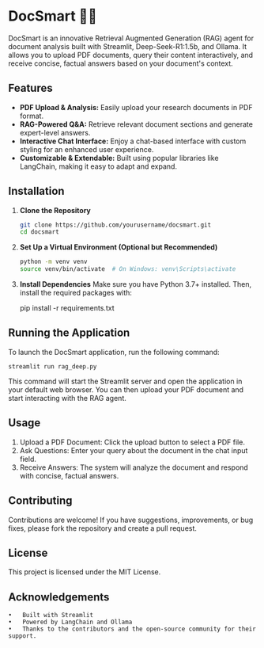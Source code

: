 # DocSmart 📑🧠

DocSmart is an innovative Retrieval Augmented Generation (RAG) agent for document analysis built with Streamlit, Deep-Seek-R1:1.5b, and Ollama. It allows you to upload PDF documents, query their content interactively, and receive concise, factual answers based on your document's context.

## Features

- **PDF Upload & Analysis:** Easily upload your research documents in PDF format.
- **RAG-Powered Q&A:** Retrieve relevant document sections and generate expert-level answers.
- **Interactive Chat Interface:** Enjoy a chat-based interface with custom styling for an enhanced user experience.
- **Customizable & Extendable:** Built using popular libraries like LangChain, making it easy to adapt and expand.

## Installation

1. **Clone the Repository**

   ```bash
   git clone https://github.com/yourusername/docsmart.git
   cd docsmart
   ```

2. **Set Up a Virtual Environment (Optional but Recommended)**

    ```bash
    python -m venv venv
    source venv/bin/activate  # On Windows: venv\Scripts\activate
    ```

3.	**Install Dependencies**
Make sure you have Python 3.7+ installed. Then, install the required packages with:

    pip install -r requirements.txt

## Running the Application

To launch the DocSmart application, run the following command:

    streamlit run rag_deep.py

This command will start the Streamlit server and open the application in your default web browser. You can then upload your PDF document and start interacting with the RAG agent.

## Usage

1.	Upload a PDF Document: Click the upload button to select a PDF file.
2.	Ask Questions: Enter your query about the document in the chat input field.
3.	Receive Answers: The system will analyze the document and respond with concise, factual answers.

## Contributing

Contributions are welcome! If you have suggestions, improvements, or bug fixes, please fork the repository and create a pull request.

## License

This project is licensed under the MIT License.

## Acknowledgements
	•	Built with Streamlit
	•	Powered by LangChain and Ollama
	•	Thanks to the contributors and the open-source community for their support.
